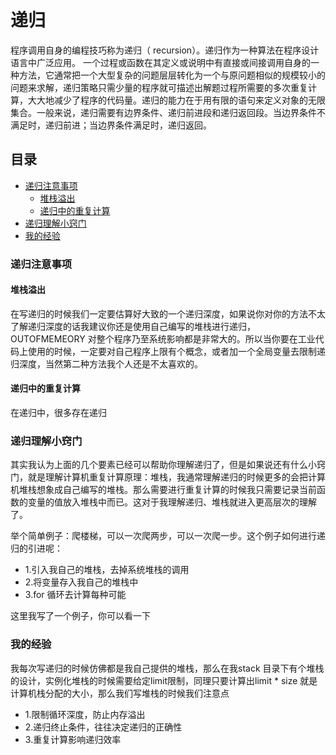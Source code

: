 # 递归

程序调用自身的编程技巧称为递归（ recursion）。递归作为一种算法在程序设计语言中广泛应用。 一个过程或函数在其定义或说明中有直接或间接调用自身的一种方法，它通常把一个大型复杂的问题层层转化为一个与原问题相似的规模较小的问题来求解，递归策略只需少量的程序就可描述出解题过程所需要的多次重复计算，大大地减少了程序的代码量。递归的能力在于用有限的语句来定义对象的无限集合。一般来说，递归需要有边界条件、递归前进段和递归返回段。当边界条件不满足时，递归前进；当边界条件满足时，递归返回。

## 目录
- [递归注意事项](#递归注意事项)
  - [堆栈溢出](#堆栈溢出)
  - [递归中的重复计算](#递归中的重复计算)
- [递归理解小窍门](#递归理解小窍门)
- [我的经验](#我的经验)



### 递归注意事项

#### 堆栈溢出
在写递归的时候我们一定要估算好大致的一个递归深度，如果说你对你的方法不太了解递归深度的话我建议你还是使用自己编写的堆栈进行递归，OUTOFMEMEORY 对整个程序乃至系统影响都是非常大的。所以当你要在工业代码上使用的时候，一定要对自己程序上限有个概念，或者加一个全局变量去限制递归深度，当然第二种方法我个人还是不太喜欢的。


#### 递归中的重复计算
在递归中，很多存在递归



### 递归理解小窍门
其实我认为上面的几个要素已经可以帮助你理解递归了，但是如果说还有什么小窍门，就是理解计算机重复计算原理：堆栈，我通常理解递归的时候更多的会把计算机堆栈想象成自己编写的堆栈。那么需要进行重复计算的时候我只需要记录当前函数的变量的值放入堆栈中而已。这对于我理解递归、堆栈就进入更高层次的理解了。

举个简单例子：爬楼梯，可以一次爬两步，可以一次爬一步。这个例子如何进行递归的引进呢： 
- 1.引入我自己的堆栈，去掉系统堆栈的调用
- 2.将变量存入我自己的堆栈中
- 3.for 循环去计算每种可能

这里我写了一个例子，你可以看一下

### 我的经验
我每次写递归的时候仿佛都是我自己提供的堆栈，那么在我stack 目录下有个堆栈的设计，实例化堆栈的时候需要给定limit限制，同理只要计算出limit * size 就是计算机栈分配的大小，那么我们写堆栈的时候我们注意点
- 1.限制循环深度，防止内存溢出
- 2.递归终止条件，往往决定递归的正确性
- 3.重复计算影响递归效率


